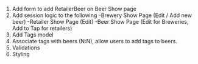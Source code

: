 1. Add form to add RetailerBeer on Beer Show page
2. Add session logic to the following
-Brewery Show Page (Edit / Add new beer)
-Retailer Show Page (Edit)
-Beer Show Page (Edit for Breweries, Add to Tap for retailers)
3. Add Tags model
4. Associate tags with beers (N:N), allow users to add tags to beers. 
5. Validations
6. Styling